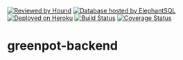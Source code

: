 [![Reviewed by Hound](https://img.shields.io/badge/ESLint%20Reviewed%20by%20-HoundCI-d16ef5)](https://houndci.com)
[![Database hosted by ElephantSQL](https://img.shields.io/badge/Database%20Host-ElephantSQL-blue)](https://www.elephantsql.com)
[![Deployed on Heroku](https://img.shields.io/badge/Deployed%20on-Heroku-purple)](https://greenpot-api.herokuapp.com)
[![Build Status](https://travis-ci.org/fourshores-company/greenpot-backend.svg?branch=develop)](https://travis-ci.org/fourshores-company/greenpot-backend)
[![Coverage Status](https://coveralls.io/repos/github/fourshores-company/greenpot-backend/badge.svg?branch=develop)](https://coveralls.io/github/fourshores-company/greenpot-backend?branch=develop)

# greenpot-backend
